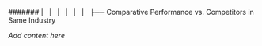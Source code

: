 ####### |   |   |   |   |   |   ├── Comparative Performance vs. Competitors in Same Industry

*Add content here*